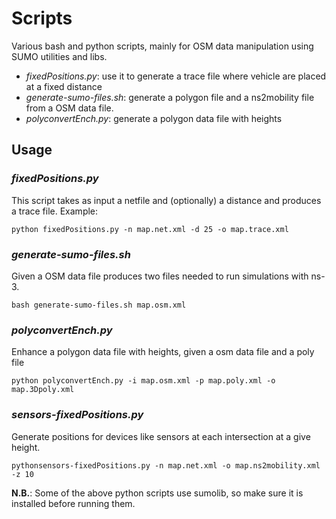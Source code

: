 # Scripts
Various bash and python scripts, mainly for OSM data manipulation using SUMO utilities and libs.

* _fixedPositions.py_: use it to generate a trace file where vehicle are placed at a fixed distance
* _generate-sumo-files.sh_: generate a polygon file and a ns2mobility file from a OSM data file.
* _polyconvertEnch.py_: generate a polygon data file with heights

## Usage
### _fixedPositions.py_
This script takes as input a netfile and (optionally) a distance and produces a trace file.
Example:
```
python fixedPositions.py -n map.net.xml -d 25 -o map.trace.xml
```

### _generate-sumo-files.sh_
Given a OSM data file produces two files needed to run simulations with ns-3.
```
bash generate-sumo-files.sh map.osm.xml
```

### _polyconvertEnch.py_
Enhance a polygon data file with heights, given a osm data file and a poly file
```
python polyconvertEnch.py -i map.osm.xml -p map.poly.xml -o map.3Dpoly.xml
```

### _sensors-fixedPositions.py_
Generate positions for devices like sensors at each intersection at a give height.
```
pythonsensors-fixedPositions.py -n map.net.xml -o map.ns2mobility.xml -z 10
```

__N.B.__:
Some of the above python scripts use sumolib, so make sure it is installed before running them.

